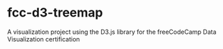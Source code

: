 # fcc-d3-treemap
 A visualization project using the D3.js library for the freeCodeCamp Data Visualization certification
